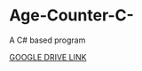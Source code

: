 # Age-Counter-C-
A C# based program

<a href="https://drive.google.com/open?id=1CAEXc8r-_OMLLpbC97mZK6jNF_zU31WJ" target="_blank"> GOOGLE DRIVE LINK </a> 
